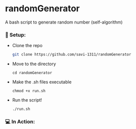 # randomGenerator
A bash script to generate random number (self-algorithm)

### 🔧 Setup:

* Clone the repo
   ```sh
   git clone https://github.com/savi-1311/randomGenerator
   ```
* Move to the directory
  ```
  cd randomGenerator
  ```
* Make the .sh files executable
  ```
  chmod +x run.sh
  ```
* Run the script!
  ```
  ./run.sh
  ```
### 💻 In Action:
